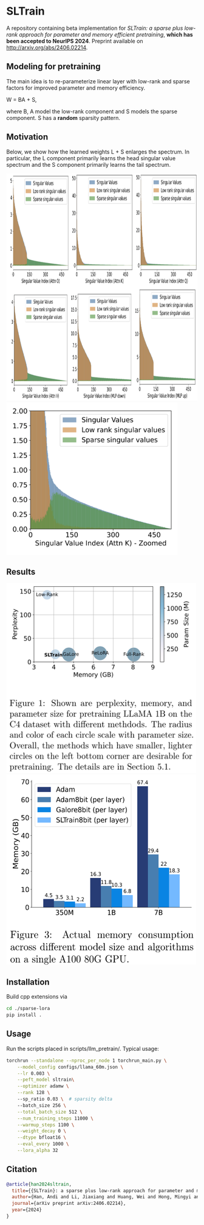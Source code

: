 # SLTrain
A repository containing beta implementation for *SLTrain: a sparse plus low-rank approach for parameter and memory efficient pretraining*, **which has been accepted to NeurIPS 2024**. Preprint available on http://arxiv.org/abs/2406.02214.

## Modeling for pretraining
The main idea is to re-parameterize linear layer with low-rank and sparse factors for improved parameter and memory efficiency.


W = BA + S, 

where B, A model the low-rank component and S models the sparse component. S has a **random** sparsity pattern.

## Motivation
Below, we show how the learned weights L + S enlarges the spectrum. In particular, the L component primarily learns the head singular value spectrum and the S component primarily learns the tail spectrum. 

<img src="https://github.com/andyjm3/SLTrain/blob/main/figures/SLTrain_fig1.png?raw=true" alt="Contribution of L and S components in the singular values of learned W" width="1000" height="600">

<img src="https://github.com/andyjm3/SLTrain/blob/main/figures/SLTrain_fig2.png?raw=true" alt="Zoomed view" width="450" height="400">

## Results

<img src="https://github.com/andyjm3/SLTrain/blob/main/figures/sltrain_result_all.png?raw=true" alt="Result Comparisons" width="500" height="500">

<img src="https://github.com/andyjm3/SLTrain/blob/main/figures/sltrain_result_memory.png?raw=true" alt="SlTrain Memory" width="500" height="500">

## Installation

Build cpp extensions via
```bash 
cd ./sparse-lora
pip install .
```

## Usage

Run the scripts placed in scripts/llm_pretrain/. Typical usage:

```bash
torchrun --standalone --nproc_per_node 1 torchrun_main.py \
    --model_config configs/llama_60m.json \
    --lr 0.003 \
    --peft_model sltrain\
    --optimizer adamw \
    --rank 128 \  
    --sp_ratio 0.03 \  # sparsity delta
    --batch_size 256 \
    --total_batch_size 512 \
    --num_training_steps 11000 \
    --warmup_steps 1100 \
    --weight_decay 0 \
    --dtype bfloat16 \
    --eval_every 1000 \
    --lora_alpha 32 
```

## Citation
```bibtex
@article{han2024sltrain,
  title={{SLTrain}: a sparse plus low-rank approach for parameter and memory efficient pretraining},
  author={Han, Andi and Li, Jiaxiang and Huang, Wei and Hong, Mingyi and Takeda, Akiko and Jawanpuria, Pratik and Mishra, Bamdev},
  journal={arXiv preprint arXiv:2406.02214},
  year={2024}
}
```
